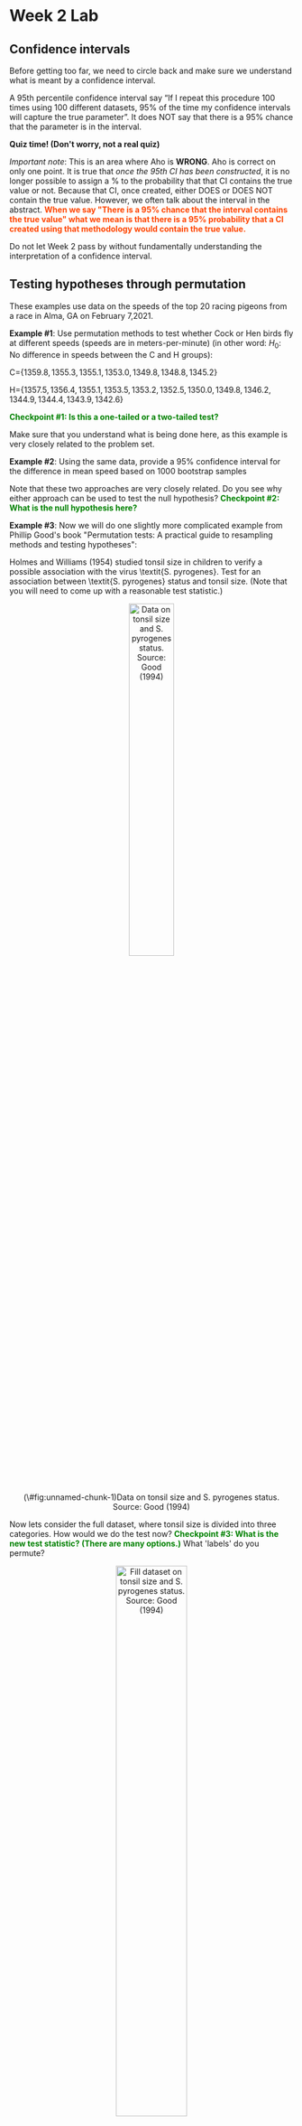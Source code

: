 Week 2 Lab
=============

Confidence intervals
-----------------------

Before getting too far, we need to circle back and make sure we understand what is meant by a confidence interval. 

A 95th percentile confidence interval say “If I repeat this procedure 100 times using 100 different datasets, 95% of the time my confidence intervals will capture the true parameter”. It does NOT say that there is a 95% chance that the parameter is in the interval.

**Quiz time! (Don't worry, not a real quiz)**

*Important note*: This is an area where Aho is **WRONG**. Aho is correct on only one point. It is true that *once the 95th CI has been constructed*, it is no longer possible to assign a $\%$ to the probability that that CI contains the true value or not. Because that CI, once created, either DOES or DOES NOT contain the true value. However, we often talk about the interval in the abstract. **<span style="color: orangered;">When we say "There is a 95$\%$ chance that the interval contains the true value" what we mean is that there is a 95$\%$ probability that a CI created using that methodology would contain the true value.</span>**

Do not let Week 2 pass by without fundamentally understanding the interpretation of a confidence interval. 

Testing hypotheses through permutation
------------------------------------

These examples use data on the speeds of the top 20 racing pigeons from a race in Alma, GA on February 7,2021. 

**Example #1**: Use permutation methods to test whether Cock or Hen birds fly at different speeds (speeds are in meters-per-minute) (in other word: $H_{0}$: No difference in speeds between the C and H groups):

C=$\{1359.8,1355.3,1355.1,1353.0,1349.8,1348.8,1345.2\}$

H=$\{1357.5,1356.4,1355.1,1353.5,1353.2,1352.5,1350.0,1349.8,1346.2,1344.9,1344.4,1343.9,1342.6\}$

**<span style="color: green;">Checkpoint #1: Is this a one-tailed or a two-tailed test?</span>**

Make sure that you understand what is being done here, as this example is very closely related to the problem set.


**Example #2**: Using the same data, provide a 95% confidence interval for the difference in mean speed based on 1000 bootstrap samples

Note that these two approaches are very closely related. Do you see why either approach can be used to test the null hypothesis? **<span style="color: green;">Checkpoint #2: What is the null hypothesis here?</span>**

**Example #3**: Now we will do one slightly more complicated example from Phillip Good's book "Permutation tests: A practical guide to resampling methods and testing hypotheses":

Holmes and Williams (1954) studied tonsil size in children to verify a possible association with the virus \textit{S. pyrogenes}. Test for an association between \textit{S. pyrogenes} status and tonsil size. (Note that you will need to come up with a reasonable test statistic.)

<div class="figure" style="text-align: center">
<img src="Table2categories.png" alt="Data on tonsil size and S. pyrogenes status. Source: Good (1994)" width="40%" />
<p class="caption">(\#fig:unnamed-chunk-1)Data on tonsil size and S. pyrogenes status. Source: Good (1994)</p>
</div>

Now lets consider the full dataset, where tonsil size is divided into three categories. How would we do the test now? **<span style="color: green;">Checkpoint #3: What is the new test statistic? (There are many options.)</span>** What 'labels' do you permute?

<div class="figure" style="text-align: center">
<img src="Table3categories.png" alt="Fill dataset on tonsil size and S. pyrogenes status. Source: Good (1994)" width="50%" />
<p class="caption">(\#fig:unnamed-chunk-2)Fill dataset on tonsil size and S. pyrogenes status. Source: Good (1994)</p>
</div>

Basics of bootstrap and jackknife
------------------------------------

To get started with bootstrap and jackknife techniques, we start by working through a very simple example. First we simulate some data


```r
x<-seq(0,9,by=1)
```

This will constutute our "data". Let's print the result of sampling with replacement to get a sense for it...


```r
table(sample(x,size=length(x),replace=T))
```

```
## 
## 0 3 4 5 8 9 
## 1 2 2 1 2 2
```

Now we will write a little script to take bootstrap samples and calculate the means of each of these bootstrap samples


```r
xmeans<-vector(length=1000)
for (i in 1:1000)
  {
  xmeans[i]<-mean(sample(x,replace=T))
  }
```

The actual number of bootstrapped samples is arbitrary *at this point* but there are ways of characterizing the precision of the bootstrap (jackknife-after-bootstrap) which might inform the number of bootstrap samples needed. *In practice*, people tend to pick some arbitrary but large number of bootstrap samples because computers are so fast that it is often easy to draw far more samples than are actually needed. When calculation of the statistic is slow (as might be the case if you are using the samples to construct a phylogeny, for example), then you would need to be more concerned with the number of bootstrap samples. 

First, lets just look at a histogram of the bootstrapped means and plot the actual sample mean on the histogram for comparison



```r
hist(xmeans,breaks=30,col="pink")
abline(v=mean(x),lwd=2)
```

<img src="Week-2-lab_files/figure-html/unnamed-chunk-6-1.png" width="672" />

Calculating bias and standard error
-----------------------------------

From these we can calculate the bias and standard deviation for the mean (which is the "statistic"):

$$
\widehat{Bias_{boot}} = \left(\frac{1}{k}\sum^{k}_{i=1}\theta^{*}_{i}\right)-\hat{\theta}
$$


```r
bias.boot<-mean(xmeans)-mean(x)
bias.boot
```

```
## [1] -0.0329
```

```r
hist(xmeans,breaks=30,col="pink")
abline(v=mean(x),lwd=5,col="black")
abline(v=mean(xmeans),lwd=2,col="yellow")
```

<img src="Week-2-lab_files/figure-html/unnamed-chunk-7-1.png" width="672" />

$$
\widehat{s.e._{boot}} = \sqrt{\frac{1}{k-1}\sum^{k}_{i=1}(\theta^{*}_{i}-\bar{\theta^{*}})^{2}}
$$


```r
se.boot<-sd(xmeans)
```

We can find the confidence intervals in two ways:

Method #1: Assume the bootstrap statistics are normally distributed


```r
LL.boot<-mean(xmeans)-1.96*se.boot #where did 1.96 come from?
UL.boot<-mean(xmeans)+1.96*se.boot
LL.boot
```

```
## [1] 2.6565
```

```r
UL.boot
```

```
## [1] 6.2777
```

Method #2: Simply take the quantiles of the bootstrap statistics


```r
quantile(xmeans,c(0.025,0.975))
```

```
##  2.5% 97.5% 
##   2.8   6.3
```

Let's compare this to what we would have gotten if we had used normal distribution theory. First we have to calculate the standard error:


```r
se.normal<-sqrt(var(x)/length(x))
LL.normal<-mean(x)-qt(0.975,length(x)-1)*se.normal
UL.normal<-mean(x)+qt(0.975,length(x)-1)*se.normal
LL.normal
```

```
## [1] 2.334149
```

```r
UL.normal
```

```
## [1] 6.665851
```

In this case, the confidence intervals we got from the normal distribution theory are too wide.

**<span style="color: green;">Checkpoint #4: Does it make sense why the normal distribution theory intervals are too wide?</span>** Because the original were were uniformly distributed, the data has higher variance than would be expected and therefore the standard error is higher than would be expected.

There are two packages that provide functions for bootstrapping, 'boot' and 'boostrap'. We will start by using the 'bootstrap' package, which was originally designed for Efron and Tibshirani's monograph on the bootstrap. 

To test the main functionality of the 'bootstrap' package, we will use the data we already have. The 'bootstrap' function requires the input of a user-defined function to calculate the statistic of interest. Here I will write a function that calculates the mean of the input values.


```r
library(bootstrap)
theta<-function(x)
  {
    mean(x)
  }
results<-bootstrap(x=x,nboot=1000,theta=theta)
results
```

```
## $thetastar
##    [1] 4.3 4.5 3.5 5.0 3.0 2.7 3.8 5.6 5.7 4.7 5.3 4.8 5.5 5.1 5.3 6.5 4.1 5.1
##   [19] 3.0 4.0 4.7 5.5 4.4 5.5 4.1 4.7 4.6 5.6 3.9 5.8 5.3 5.4 4.5 5.2 5.2 4.3
##   [37] 2.3 5.2 4.6 4.1 3.2 3.7 5.4 3.9 4.3 2.6 4.6 5.1 3.9 4.0 6.0 3.6 4.7 5.4
##   [55] 3.7 5.0 4.7 4.7 4.1 5.7 5.2 6.0 4.9 4.4 4.1 5.0 5.5 4.3 5.3 5.7 5.1 5.6
##   [73] 2.0 5.1 4.1 3.6 5.6 5.1 4.9 3.7 3.9 4.1 4.0 5.3 5.4 3.4 4.7 5.0 3.6 4.5
##   [91] 3.2 4.6 5.0 4.4 4.6 2.6 5.7 4.4 4.9 4.9 5.5 4.5 4.3 4.2 4.1 4.0 3.1 3.9
##  [109] 4.9 4.7 4.0 3.5 5.9 5.0 5.4 4.3 4.5 4.3 3.2 4.3 4.1 4.6 4.6 4.4 4.5 4.6
##  [127] 4.4 3.6 3.9 4.2 3.7 5.4 3.1 4.7 4.9 6.3 3.9 3.7 5.5 5.0 4.4 3.9 3.4 4.0
##  [145] 4.0 4.0 5.9 3.3 3.7 5.9 4.9 5.0 5.4 5.2 4.8 3.7 4.7 3.6 3.9 5.1 5.5 4.4
##  [163] 3.7 5.6 5.4 4.9 4.3 5.3 4.5 2.8 5.4 4.1 4.2 3.7 3.8 4.2 5.4 2.8 4.3 5.0
##  [181] 5.9 6.6 2.8 6.5 4.5 4.0 3.6 4.4 3.7 3.0 4.1 4.5 5.3 4.6 3.9 5.4 4.1 3.5
##  [199] 6.2 3.9 5.8 4.7 6.0 3.8 4.1 4.0 5.5 5.0 3.5 4.1 5.1 4.2 5.5 4.1 3.4 4.4
##  [217] 5.0 3.8 1.9 5.5 4.2 6.3 5.6 2.4 5.0 4.4 3.7 2.6 2.5 4.8 4.7 5.7 2.8 4.0
##  [235] 3.9 3.1 3.8 4.4 2.9 4.7 5.0 4.9 4.8 5.8 5.5 4.4 3.3 4.4 4.8 4.3 4.5 3.8
##  [253] 4.1 5.1 5.0 3.7 3.9 3.9 4.2 6.1 5.2 5.3 4.5 5.1 4.4 6.2 4.5 4.8 4.9 3.2
##  [271] 3.5 5.4 4.1 4.5 3.4 5.0 5.6 4.3 4.7 3.7 4.8 3.2 4.3 3.1 4.5 5.2 3.7 4.2
##  [289] 4.5 5.9 3.6 5.1 4.2 4.1 4.4 5.6 5.0 4.1 2.9 5.0 4.3 5.5 4.8 4.6 5.5 3.4
##  [307] 3.8 5.5 4.2 4.2 4.6 4.5 4.1 3.2 6.0 4.2 4.9 4.4 4.0 2.8 5.3 5.3 3.9 4.3
##  [325] 4.2 5.0 5.6 4.3 5.5 4.1 3.5 4.5 3.8 3.8 3.1 3.1 3.5 4.9 3.4 4.2 5.4 4.0
##  [343] 4.8 4.3 3.8 3.2 3.8 3.9 6.5 5.5 5.2 4.0 3.1 4.4 4.7 4.8 4.8 4.1 5.0 3.9
##  [361] 4.6 5.1 3.9 3.9 4.4 5.0 4.4 4.4 5.2 4.3 5.1 5.8 4.7 4.0 3.2 3.0 4.2 3.5
##  [379] 5.5 4.3 5.5 4.9 3.5 3.9 4.2 5.4 3.5 3.6 3.8 4.2 3.8 3.9 4.2 5.6 3.8 5.0
##  [397] 4.0 4.7 4.0 5.7 5.7 5.8 3.5 4.8 3.3 4.8 4.2 4.2 4.5 5.1 3.3 6.0 4.6 4.1
##  [415] 5.7 3.8 4.3 5.1 4.9 4.3 5.1 4.0 5.0 3.1 5.2 6.7 3.6 4.5 5.6 3.8 5.7 2.5
##  [433] 4.7 5.0 5.1 4.8 5.0 2.8 5.8 4.2 3.8 3.2 3.5 5.0 3.8 3.6 4.9 4.8 5.7 5.5
##  [451] 3.9 4.7 5.0 3.2 5.6 5.7 3.4 4.8 5.6 3.4 4.3 2.7 5.9 4.6 4.2 3.8 4.9 4.2
##  [469] 5.8 3.7 5.1 4.7 4.6 3.4 5.4 4.1 5.0 3.5 6.1 4.5 4.9 4.7 4.3 4.8 5.0 3.1
##  [487] 3.1 3.9 4.7 4.8 3.5 3.5 5.9 4.2 3.8 6.1 4.2 4.6 4.4 7.1 4.6 4.0 3.4 4.5
##  [505] 5.2 4.6 5.7 4.3 3.8 5.1 4.4 4.1 4.9 3.7 5.6 3.5 4.5 5.4 4.7 3.9 3.6 4.3
##  [523] 4.1 6.1 4.4 3.2 3.7 5.9 3.7 4.6 4.5 2.3 4.4 3.8 2.8 4.2 4.1 4.7 2.9 2.5
##  [541] 5.1 5.5 4.1 4.3 4.2 3.5 2.7 3.8 4.6 5.5 4.8 5.4 5.2 3.2 4.9 5.7 5.0 3.4
##  [559] 5.8 4.1 5.0 5.6 3.5 4.3 4.5 2.0 3.7 3.4 5.1 4.3 5.4 3.9 5.6 5.0 4.6 4.2
##  [577] 4.4 4.7 3.6 5.0 4.8 5.5 4.1 4.5 3.4 2.7 4.9 4.5 6.0 5.2 3.2 4.3 5.5 3.5
##  [595] 3.5 3.4 4.7 5.5 3.5 5.5 4.9 3.0 4.7 4.7 5.5 5.0 4.3 4.4 4.4 4.6 4.1 5.1
##  [613] 5.5 4.7 4.9 3.8 3.1 3.9 5.2 5.2 5.6 5.0 4.6 5.1 5.1 5.8 5.2 4.5 5.6 4.1
##  [631] 4.0 3.9 4.4 4.7 2.9 3.5 5.8 3.2 3.4 3.3 3.6 6.5 4.3 3.3 4.7 4.0 3.8 5.4
##  [649] 3.8 3.8 3.9 4.1 5.7 4.9 4.4 4.7 5.5 4.7 7.0 2.9 4.8 4.4 3.9 4.2 4.6 4.8
##  [667] 3.4 4.4 4.8 5.1 2.8 3.6 4.3 4.2 5.7 4.9 6.0 3.8 4.5 4.7 6.0 4.7 4.9 5.1
##  [685] 4.7 2.8 4.4 4.3 4.0 3.2 4.8 3.7 4.3 4.5 5.2 5.7 2.3 4.3 4.1 3.8 4.6 7.2
##  [703] 3.3 3.6 4.6 6.3 5.1 3.5 5.6 5.8 4.0 3.7 3.0 5.1 4.5 4.4 4.1 4.9 5.0 4.1
##  [721] 3.6 4.5 6.4 3.8 3.9 3.7 4.8 3.7 4.8 2.6 5.0 5.0 4.8 4.5 4.7 4.3 3.6 4.1
##  [739] 4.9 3.7 4.7 4.7 4.6 4.1 3.9 4.8 4.3 5.7 5.4 5.1 4.2 4.2 5.4 4.9 4.0 4.2
##  [757] 4.5 3.3 3.6 6.0 4.3 4.9 4.4 4.6 5.4 5.1 4.1 4.7 4.5 3.9 6.2 3.5 4.6 4.3
##  [775] 4.6 4.7 6.9 6.3 4.4 5.6 2.8 3.5 4.0 4.2 4.4 4.7 4.5 5.5 6.2 3.5 4.6 4.5
##  [793] 4.9 2.8 4.1 5.1 4.9 4.6 5.9 4.2 4.0 6.9 6.0 4.7 3.5 4.2 6.4 5.8 4.5 5.2
##  [811] 5.7 3.8 3.7 4.6 4.2 3.4 5.3 5.0 3.0 5.2 5.6 3.7 5.2 6.3 5.1 3.5 5.4 6.7
##  [829] 5.3 4.2 4.8 3.6 3.8 3.9 3.3 5.2 3.9 5.1 3.8 5.2 3.5 4.1 3.8 4.4 4.1 4.9
##  [847] 3.4 4.1 4.0 3.2 4.7 4.8 4.2 4.8 4.7 3.6 6.1 3.8 4.2 6.2 4.7 5.3 3.8 4.4
##  [865] 4.7 4.5 4.2 2.7 4.6 3.7 3.9 5.1 5.6 5.3 5.3 3.9 5.6 5.0 4.9 3.9 3.2 4.1
##  [883] 4.1 5.1 4.0 5.6 4.7 5.1 4.1 5.9 4.5 4.6 4.6 2.7 4.4 5.7 5.3 3.8 4.4 5.1
##  [901] 4.9 5.3 3.9 4.3 3.6 6.7 4.7 3.9 4.1 4.7 5.1 5.1 4.7 3.4 5.6 4.9 4.5 3.4
##  [919] 2.8 6.2 4.5 2.5 3.5 3.9 4.9 4.2 4.8 2.1 3.1 4.5 5.5 5.4 3.9 3.7 3.7 3.3
##  [937] 3.4 3.8 4.3 3.2 4.7 5.0 4.1 5.8 4.4 4.5 5.5 3.0 5.5 6.2 6.1 3.4 4.3 3.3
##  [955] 6.4 5.8 4.7 5.3 3.9 3.0 5.1 3.9 3.5 4.8 4.0 5.9 3.4 5.2 4.7 4.5 3.3 2.1
##  [973] 3.5 5.8 4.9 4.2 5.1 4.7 5.8 4.3 6.0 4.7 5.5 2.3 5.8 5.4 3.4 4.5 3.4 6.3
##  [991] 4.0 3.9 4.7 3.6 3.4 4.3 5.0 4.7 3.5 3.3
## 
## $func.thetastar
## NULL
## 
## $jack.boot.val
## NULL
## 
## $jack.boot.se
## NULL
## 
## $call
## bootstrap(x = x, nboot = 1000, theta = theta)
```

```r
quantile(results$thetastar,c(0.025,0.975))
```

```
##  2.5% 97.5% 
##   2.8   6.2
```

Notice that we get exactly what we got last time. This illustrates an important point, which is that the bootstrap functions are often no easier to use than something you could write yourself.

You can also define a function of the bootstrapped statistics (we have been calling this theta) to pull out immediately any summary statistics you are interested in from the bootstrapped thetas.

Here I will write a function that calculates the bias of my estimate of the mean (which is 4.5 [i.e. the mean of the number 0,1,2,3,4,5,6,7,8,9])


```r
bias<-function(x)
  {
  mean(x)-4.5
  }
results<-bootstrap(x=x,nboot=1000,theta=theta,func=bias)
results
```

```
## $thetastar
##    [1] 3.7 2.6 4.9 4.3 4.1 3.7 2.4 4.7 3.6 5.6 3.9 5.7 4.8 4.5 3.0 4.8 3.5 5.0
##   [19] 4.6 4.6 5.6 3.1 4.7 5.5 4.9 2.2 4.2 5.1 4.4 2.3 1.8 3.2 4.9 4.2 3.5 2.8
##   [37] 3.4 3.4 5.1 3.0 3.9 3.3 4.8 5.9 4.5 1.7 6.3 4.2 5.0 4.6 4.4 5.4 3.1 6.6
##   [55] 3.8 3.4 3.7 5.5 3.9 3.6 4.4 2.4 5.2 3.7 5.6 5.4 3.9 3.7 5.2 5.1 3.4 3.2
##   [73] 6.0 4.9 2.9 6.1 4.6 4.7 4.0 4.6 4.7 4.2 3.5 4.8 4.4 4.7 2.9 4.8 5.4 4.2
##   [91] 5.8 5.1 4.7 4.6 4.9 5.2 4.3 5.1 3.4 3.3 5.2 3.8 5.1 3.5 5.1 5.4 5.0 5.0
##  [109] 5.4 6.1 4.1 4.3 5.4 4.5 5.3 5.0 4.1 3.4 3.7 4.8 5.0 3.6 6.1 5.4 5.7 4.4
##  [127] 3.7 4.2 4.5 3.5 5.5 3.9 4.7 4.6 3.3 4.2 4.4 4.2 5.1 4.9 5.2 5.8 5.6 5.0
##  [145] 4.7 4.8 6.5 3.3 4.9 4.2 5.2 2.7 5.6 5.1 4.7 4.2 4.2 5.6 5.4 4.0 3.6 4.3
##  [163] 5.1 4.6 4.7 3.5 4.8 5.3 5.6 5.9 4.4 5.8 5.4 5.1 3.3 4.8 2.7 4.6 3.9 5.5
##  [181] 4.3 4.2 3.4 5.3 4.5 5.4 4.1 4.3 6.2 4.5 3.5 5.4 6.0 5.3 4.2 3.5 6.1 5.2
##  [199] 4.9 4.2 4.1 3.2 3.9 4.2 4.8 3.6 3.7 5.9 2.8 4.5 3.1 3.6 3.9 2.8 5.4 3.9
##  [217] 4.7 3.5 4.2 4.8 4.7 3.8 5.4 4.1 4.0 4.9 4.5 3.7 3.9 4.5 4.3 4.7 2.0 4.5
##  [235] 3.8 4.9 4.5 5.3 3.9 3.4 4.4 5.2 6.0 4.6 5.4 3.4 5.7 3.9 3.0 4.6 4.5 3.1
##  [253] 4.9 5.1 4.1 3.3 5.6 5.1 6.6 4.5 5.9 4.8 3.4 5.3 4.1 4.1 6.4 3.7 4.4 4.8
##  [271] 3.8 5.1 5.1 5.1 4.2 4.9 5.2 4.8 4.4 3.9 4.3 1.9 4.1 5.3 3.8 4.0 3.8 6.2
##  [289] 2.9 4.2 6.0 4.9 5.1 3.3 4.5 2.7 3.1 3.8 4.9 3.0 4.8 6.3 6.5 3.4 4.9 5.8
##  [307] 3.8 5.1 7.2 5.5 4.3 4.1 3.5 2.7 4.4 4.8 6.0 4.9 4.9 5.3 4.2 5.0 4.4 3.7
##  [325] 3.7 4.5 4.1 4.6 3.8 3.9 5.5 5.5 6.0 5.6 4.5 4.7 4.6 5.5 3.6 3.5 3.5 5.7
##  [343] 4.2 4.1 5.4 4.9 4.7 4.5 4.3 5.3 3.0 3.4 4.2 4.0 4.5 4.7 2.8 4.2 3.9 5.7
##  [361] 4.1 6.0 5.0 3.8 5.1 4.9 6.3 3.9 5.3 3.0 6.0 3.3 4.9 4.1 4.8 4.5 6.5 4.7
##  [379] 4.0 3.6 3.3 3.9 4.4 4.2 4.9 3.8 4.7 3.1 4.8 4.7 5.9 4.3 3.9 4.6 6.3 5.0
##  [397] 3.2 4.2 5.3 4.7 4.3 2.6 3.6 5.5 4.9 5.5 3.7 2.7 4.6 4.7 3.5 4.6 3.7 5.7
##  [415] 4.3 4.3 4.2 3.7 5.0 3.8 4.1 4.5 4.5 4.7 5.6 5.5 4.1 5.1 4.3 4.4 2.9 4.9
##  [433] 4.5 5.4 3.8 4.1 4.5 4.5 4.7 5.1 5.5 4.4 4.0 4.2 4.7 4.5 5.4 4.6 6.3 3.1
##  [451] 5.2 3.8 3.7 4.3 7.5 3.1 4.4 5.5 4.7 5.3 5.0 4.9 3.5 3.9 5.3 5.0 4.6 3.1
##  [469] 4.9 5.6 3.5 4.0 5.3 4.1 4.7 4.3 2.1 3.7 5.4 4.9 3.6 3.3 4.4 4.2 5.8 4.2
##  [487] 5.6 5.0 5.2 4.0 4.3 6.6 4.1 3.8 5.9 3.3 3.7 3.8 4.2 3.9 4.1 6.3 4.0 4.7
##  [505] 2.8 3.8 5.6 5.6 5.0 5.6 5.5 2.8 4.7 3.5 3.7 5.6 3.6 4.5 5.1 5.2 4.6 4.4
##  [523] 5.2 2.6 3.1 3.4 4.4 3.8 3.8 6.1 5.5 4.3 6.6 5.3 3.9 4.0 4.2 3.8 4.6 3.4
##  [541] 3.7 5.6 6.4 5.2 5.2 3.4 4.1 2.4 4.0 4.5 3.1 3.9 3.5 3.6 4.1 6.1 2.6 4.5
##  [559] 6.6 3.4 5.0 3.3 5.4 5.3 3.8 5.0 5.1 5.2 3.4 3.6 3.3 3.3 3.9 3.0 5.3 5.4
##  [577] 4.4 4.1 5.4 4.6 4.4 5.3 5.6 4.2 6.1 5.0 3.0 3.9 4.1 4.7 4.2 3.6 2.9 4.0
##  [595] 5.5 4.4 6.5 3.1 3.2 4.7 4.3 4.1 5.3 5.0 3.5 6.3 4.5 5.4 5.2 4.1 5.0 5.6
##  [613] 5.4 5.1 4.8 4.2 5.8 4.2 4.2 4.1 4.0 5.0 5.0 4.0 3.0 3.4 4.3 2.7 5.9 4.9
##  [631] 4.2 4.7 4.2 3.0 6.7 5.5 4.2 5.6 4.8 3.8 6.6 3.9 3.9 3.3 4.6 4.1 5.5 4.9
##  [649] 4.9 4.2 5.0 2.5 3.6 4.0 4.3 5.2 4.3 4.0 4.5 4.3 4.6 6.0 4.5 4.4 6.2 3.0
##  [667] 4.0 4.3 4.4 5.6 6.1 4.7 4.9 4.0 3.8 3.8 3.7 4.4 4.0 4.5 5.5 3.2 5.7 5.1
##  [685] 4.3 4.3 3.3 4.5 4.7 5.5 5.3 4.3 5.3 3.9 5.3 5.1 4.4 4.7 4.4 3.2 3.9 5.5
##  [703] 3.0 3.4 5.8 4.5 5.1 5.0 4.0 4.2 4.9 4.9 4.9 2.8 5.9 5.4 4.4 2.8 4.1 5.9
##  [721] 5.3 6.0 3.0 2.9 4.1 5.1 4.1 5.8 3.0 3.3 4.1 5.1 4.9 3.7 4.7 4.4 5.2 5.0
##  [739] 4.1 4.3 4.0 3.3 4.2 3.5 5.1 5.8 4.9 4.6 5.7 4.0 4.1 3.6 3.5 5.2 4.9 2.9
##  [757] 4.9 4.1 4.0 3.4 3.4 3.7 5.5 4.5 4.6 3.8 5.5 4.9 5.1 3.3 3.4 4.0 4.5 3.1
##  [775] 4.9 4.2 3.9 2.8 5.1 5.0 6.3 4.6 3.6 3.9 4.9 4.8 5.1 4.6 3.9 5.2 5.0 4.3
##  [793] 3.3 5.4 4.4 4.8 3.7 5.3 5.1 3.6 4.3 5.0 3.3 4.4 5.0 2.6 4.1 3.1 5.6 3.1
##  [811] 4.8 4.8 3.9 6.0 4.2 4.1 5.1 3.7 5.8 3.9 4.4 3.9 5.0 3.7 4.2 5.4 4.4 3.3
##  [829] 4.9 5.7 3.2 5.6 3.0 5.1 4.4 4.1 5.0 5.4 4.2 4.4 2.7 4.5 3.9 3.2 4.3 4.7
##  [847] 3.5 5.7 6.4 5.8 3.9 4.4 4.6 4.9 6.8 5.3 4.0 6.2 4.7 4.8 3.9 5.1 6.2 5.3
##  [865] 5.0 4.3 3.9 5.0 4.8 4.7 5.9 5.1 5.7 4.1 4.5 4.7 3.9 4.8 4.8 5.5 4.2 4.1
##  [883] 3.5 3.7 3.6 3.2 5.3 3.6 3.9 2.7 5.2 4.2 4.4 6.7 4.4 5.7 2.9 4.8 4.6 4.5
##  [901] 4.1 4.5 3.6 4.6 4.1 5.2 5.6 2.2 5.4 4.2 3.5 5.0 5.1 6.4 3.5 5.1 5.3 4.2
##  [919] 6.1 5.2 4.2 5.4 4.3 5.0 3.6 4.7 4.6 3.7 4.1 4.6 6.0 4.6 5.1 6.7 6.7 3.2
##  [937] 4.2 4.4 4.3 5.5 3.0 5.4 6.2 5.0 5.8 5.8 4.1 5.1 5.4 4.2 3.7 3.3 5.5 3.8
##  [955] 3.6 5.4 5.0 6.4 4.0 4.5 5.0 4.8 3.9 4.2 5.5 4.3 2.9 5.3 4.7 4.5 4.4 4.7
##  [973] 5.1 4.4 4.0 5.1 6.0 2.4 5.0 5.0 5.9 5.0 5.5 3.1 4.5 3.7 4.5 3.7 3.8 5.1
##  [991] 4.0 5.0 5.4 3.3 3.7 4.0 6.2 4.2 5.9 3.8
## 
## $func.thetastar
## [1] -0.0084
## 
## $jack.boot.val
##  [1]  0.522356495  0.381962865  0.321489971  0.103899721 -0.004359673
##  [6] -0.060795455 -0.196226415 -0.228977273 -0.452840909 -0.527616279
## 
## $jack.boot.se
## [1] 0.9990523
## 
## $call
## bootstrap(x = x, nboot = 1000, theta = theta, func = bias)
```

Compare this to 'bias.boot' (our result from above). Why might it not be the same? Try running the same section of code several times. See how the value of the bias ($func.thetastar) jumps around? We should not be surprised by this because we can look at the jackknife-after-bootstrap estimate of the standard error of the function (in this case, that function is the bias) and we can see that it is not so small that we wouldn't expect some variation in these values.

Remember, everything we have discussed today are estimates. The statistic as applied to your data will change with new data, as will the standard error, the confidence intervals - everything! All of these values have sampling distributions and are subject to change if you repeated the procedure with new data.

Note that we can calculate any function of $\theta^{*}$. A simple example would be the 72nd percentile:


```r
perc72<-function(x)
  {
  quantile(x,probs=c(0.72))
  }
results<-bootstrap(x=x,nboot=1000,theta=theta,func=perc72)
results
```

```
## $thetastar
##    [1] 4.9 5.1 5.3 5.2 3.6 5.0 4.1 4.8 3.8 3.6 5.8 5.4 4.6 4.0 4.0 3.8 5.5 5.6
##   [19] 6.2 4.0 6.0 5.4 3.7 5.5 4.5 3.3 5.0 3.1 3.9 2.8 6.0 5.4 5.8 4.1 3.7 5.4
##   [37] 3.0 6.0 2.9 3.4 5.0 6.2 5.1 2.7 5.1 3.8 4.6 5.1 4.5 4.7 3.3 4.4 4.7 3.7
##   [55] 4.7 6.8 5.9 6.1 4.3 4.7 5.4 4.4 2.7 4.3 5.1 5.8 5.3 4.3 3.6 5.1 4.1 4.5
##   [73] 3.6 4.4 3.1 4.8 4.6 4.8 5.5 3.9 3.8 4.6 3.9 5.1 4.0 5.0 4.1 4.4 3.6 4.3
##   [91] 5.1 3.9 3.7 4.3 5.3 5.2 3.8 4.3 2.9 6.2 4.7 3.6 3.0 4.8 5.1 4.8 4.0 3.7
##  [109] 2.4 3.7 6.0 4.9 4.3 4.2 4.4 3.9 3.5 4.6 5.7 4.5 5.2 5.3 5.0 4.1 4.5 2.8
##  [127] 4.1 3.7 3.5 4.2 6.5 4.3 5.4 3.6 5.7 4.3 5.5 4.0 5.5 5.3 4.5 4.7 3.3 5.0
##  [145] 3.8 5.6 2.6 4.2 5.9 4.9 5.7 4.2 3.8 5.2 4.0 4.3 4.1 4.4 3.9 4.4 2.7 5.4
##  [163] 3.7 5.3 5.1 5.2 5.1 4.1 3.6 5.2 3.7 3.1 4.1 5.8 4.2 4.6 4.1 6.8 3.8 5.9
##  [181] 4.3 5.2 4.3 4.1 5.2 2.9 4.5 4.8 4.0 4.5 3.2 4.1 4.1 4.9 2.6 4.8 3.3 4.9
##  [199] 4.8 4.6 3.7 3.3 3.8 4.6 4.1 4.5 6.0 4.7 4.4 3.5 3.0 5.2 3.6 4.6 3.8 4.1
##  [217] 4.9 3.9 4.3 4.9 4.5 1.5 6.2 3.4 5.1 3.2 5.7 5.9 4.3 4.6 4.7 3.9 4.2 3.4
##  [235] 6.1 3.9 4.7 3.8 5.6 4.8 4.0 5.2 4.2 3.9 4.7 5.1 3.6 5.1 2.6 3.0 4.4 4.8
##  [253] 3.9 3.2 4.6 3.6 3.4 6.0 4.7 5.0 5.5 4.2 4.4 2.2 5.5 5.9 4.9 3.7 2.7 5.2
##  [271] 5.0 3.8 5.2 4.6 5.7 4.1 6.3 2.3 4.6 3.1 5.1 3.3 4.2 4.0 4.0 5.5 3.6 4.1
##  [289] 4.9 4.1 3.1 5.4 5.1 5.2 4.3 3.7 3.8 2.1 3.7 6.2 4.7 4.2 4.9 4.5 5.3 4.2
##  [307] 3.2 5.2 3.5 4.7 5.0 5.7 4.5 3.5 4.6 4.1 4.8 4.7 2.6 3.1 4.1 3.7 4.8 6.7
##  [325] 4.2 5.2 3.3 3.5 3.1 4.2 4.8 4.9 4.0 4.1 4.5 4.5 5.3 4.5 4.0 4.2 3.7 4.5
##  [343] 4.7 5.1 4.7 4.3 4.1 4.7 4.9 5.8 4.2 5.9 4.5 4.4 5.0 5.3 4.1 2.5 4.9 3.9
##  [361] 4.0 5.1 4.8 4.4 3.8 6.2 4.5 3.7 3.3 5.1 5.0 5.0 4.8 5.4 4.2 4.4 6.2 4.4
##  [379] 5.3 3.5 4.5 5.8 3.5 4.3 5.4 5.8 5.6 4.9 6.9 4.1 4.1 4.1 3.8 4.6 5.3 4.6
##  [397] 5.4 4.9 4.2 3.9 5.7 3.0 5.0 4.6 4.9 4.9 4.9 3.5 2.9 5.5 4.0 4.4 4.7 5.1
##  [415] 4.2 4.4 5.4 4.2 4.6 3.9 4.3 4.7 3.5 4.9 3.9 6.3 5.3 4.4 4.6 3.1 3.4 4.7
##  [433] 6.1 5.0 3.5 3.5 6.0 6.0 4.7 4.1 6.1 3.9 2.4 5.2 4.3 4.0 3.2 4.5 3.7 4.4
##  [451] 6.3 2.1 4.3 2.7 5.9 5.9 4.9 4.1 4.4 4.9 4.8 6.0 5.4 5.8 6.5 4.3 5.6 5.0
##  [469] 5.5 5.2 5.1 2.6 4.0 3.8 6.2 5.8 4.1 2.9 3.5 6.4 4.8 3.4 5.2 4.9 3.8 3.6
##  [487] 5.2 3.9 3.9 4.8 4.2 5.6 4.1 4.9 5.3 3.5 4.8 4.9 4.5 4.5 4.6 3.4 3.8 5.6
##  [505] 4.9 5.5 5.8 3.5 4.5 5.0 4.7 3.2 5.0 3.7 5.5 6.2 4.3 4.6 5.3 3.6 4.7 3.7
##  [523] 4.7 5.4 5.9 3.9 3.7 6.2 3.9 3.8 6.2 3.3 4.3 5.7 3.9 5.7 4.7 4.6 5.5 4.9
##  [541] 3.4 4.7 5.6 3.8 5.0 4.5 5.2 4.7 4.2 3.8 5.6 4.7 3.3 5.5 4.1 4.2 5.2 5.3
##  [559] 3.4 4.9 4.0 4.9 3.7 4.3 5.2 4.1 4.0 3.6 3.7 5.3 4.8 5.0 5.6 2.7 4.2 4.2
##  [577] 6.4 6.0 4.2 3.2 4.7 4.6 5.7 3.9 5.5 5.1 4.3 5.3 3.9 3.6 5.1 4.9 3.5 6.1
##  [595] 4.6 5.0 3.4 6.1 3.6 3.8 4.0 5.3 5.7 5.2 5.0 3.7 5.1 4.0 4.0 4.4 4.8 5.5
##  [613] 4.5 4.4 5.0 5.2 4.3 5.5 5.3 3.5 5.3 5.2 4.7 5.3 3.5 4.8 6.0 4.7 5.1 3.2
##  [631] 5.1 5.8 3.3 4.9 6.1 4.2 4.8 3.6 6.4 3.2 4.1 3.6 4.4 3.7 3.8 4.4 2.9 3.9
##  [649] 5.4 4.3 5.6 3.1 5.7 5.1 5.0 6.5 4.4 3.6 4.0 4.7 3.4 4.2 3.9 4.0 4.5 4.1
##  [667] 5.1 3.7 2.2 4.5 5.6 4.7 5.2 2.7 5.2 5.4 6.7 4.4 4.2 3.4 6.8 4.7 3.1 5.0
##  [685] 3.6 4.7 3.7 4.2 4.3 2.7 2.7 4.7 5.0 5.7 3.9 3.8 2.9 5.2 5.0 3.6 4.7 5.8
##  [703] 3.1 5.3 6.6 4.5 4.5 4.3 5.2 3.7 3.9 5.1 3.1 5.1 4.2 5.4 3.5 2.2 4.0 6.1
##  [721] 5.9 3.5 4.3 4.5 4.0 4.8 4.4 5.1 4.2 3.8 4.0 4.5 5.1 5.0 6.2 6.7 4.4 3.7
##  [739] 2.8 4.2 5.2 3.3 4.1 3.5 3.9 4.6 3.5 4.6 5.1 3.2 2.0 4.3 6.2 4.0 5.7 5.2
##  [757] 5.7 6.6 3.7 2.2 2.5 3.8 5.0 4.2 3.5 5.1 5.2 3.8 5.0 4.6 5.0 4.5 5.4 5.0
##  [775] 3.3 6.3 2.8 4.8 5.0 4.1 3.8 4.4 4.0 5.5 4.3 4.7 4.9 6.0 4.3 4.2 3.1 4.0
##  [793] 5.3 5.9 4.7 5.7 6.4 5.9 3.8 4.5 4.6 4.4 7.0 4.6 5.1 5.2 4.8 4.4 4.1 4.4
##  [811] 5.4 4.7 4.8 4.4 3.7 4.2 4.7 5.1 4.0 4.5 4.9 4.6 3.6 3.6 3.3 3.9 3.0 3.6
##  [829] 4.8 4.5 5.1 4.8 5.6 3.6 5.1 5.4 3.3 5.9 6.8 4.2 4.6 4.2 4.0 4.9 6.5 5.5
##  [847] 6.0 3.8 5.3 4.3 5.4 4.5 4.1 5.1 4.8 2.9 5.6 3.5 4.5 4.0 3.8 5.3 3.3 4.8
##  [865] 3.7 5.1 2.6 4.1 4.3 2.7 4.6 5.4 5.4 2.9 3.2 4.0 4.1 3.9 4.0 4.1 6.2 3.8
##  [883] 4.3 4.4 2.3 5.9 5.1 4.4 4.7 3.5 3.7 2.8 5.9 4.4 6.2 5.1 5.4 3.5 3.8 5.2
##  [901] 3.3 3.4 3.3 4.9 4.0 5.0 3.8 5.5 7.1 2.9 2.9 2.4 5.7 3.3 3.5 5.8 4.3 4.6
##  [919] 4.6 5.3 5.0 4.0 3.2 4.3 3.4 4.6 4.4 5.8 4.2 5.6 4.5 3.8 5.2 3.5 5.5 4.0
##  [937] 5.4 3.5 3.3 4.8 3.2 5.3 4.1 3.5 5.3 5.3 3.8 4.2 6.0 4.3 5.5 4.5 3.7 3.9
##  [955] 3.2 2.9 3.9 3.7 5.3 4.9 3.7 6.5 4.3 5.4 4.0 4.8 3.5 3.7 4.3 4.6 2.9 5.6
##  [973] 5.1 5.8 3.6 5.1 5.5 3.3 5.3 3.5 5.0 5.3 5.9 5.1 4.5 4.5 3.7 4.1 4.2 3.8
##  [991] 5.8 4.7 4.3 3.9 4.5 3.9 3.8 5.8 5.0 3.9
## 
## $func.thetastar
## 72% 
## 5.1 
## 
## $jack.boot.val
##  [1] 5.400 5.500 5.300 5.200 5.100 5.100 5.000 4.800 4.600 4.504
## 
## $jack.boot.se
## [1] 0.9394429
## 
## $call
## bootstrap(x = x, nboot = 1000, theta = theta, func = perc72)
```

On Tuesday we went over an example in which we bootstrapped the correlation coefficient between LSAT scores and GPA. To do that, we sampled pairs of (LSAT,GPA) data with replacement. Here is a little script that would do something like that using (X,Y) data that are independently drawn from the normal distribution


```r
xdata<-matrix(rnorm(30),ncol=2)
```

Everyone's data is going to be different. With such a small sample size, it would be easy to get a positive or negative correlation by random change, but on average across everyone's datasets, there should be zero correlation because the two columns are drawn independently.


```r
n<-15
theta<-function(x,xdata)
  {
  cor(xdata[x,1],xdata[x,2])
  }
results<-bootstrap(x=1:n,nboot=50,theta=theta,xdata=xdata) 
#NB: xdata is passed to the theta function, not needed for bootstrap function itself
```

Notice the parameters that get passed to the 'bootstrap' function are: (1) the indexes which will be sampled with replacement. This is different that the raw data but the end result is the same because both the indices and the raw data get passed to the function 'theta' (2) the number of bootrapped samples (in this case 50) (3) the function to calculate the statistic (4) the raw data.

Lets look at a histogram of the bootstrapped statistics $\theta^{*}$ and draw a vertical line for the statistic as applied to the original data.


```r
hist(results$thetastar,breaks=30,col="pink")
abline(v=cor(xdata[,1],xdata[,2]),lwd=2)
```

<img src="Week-2-lab_files/figure-html/unnamed-chunk-17-1.png" width="672" />

Parametric bootstrap
---------------------

Let's do one quick example of a parametric bootstrap. We haven't introduced distributions yet (except for the Gaussian, or Normal, distribution, which is the most familiar), so lets spend a few minutes exploring the Gamma distribution, just so we have it to work with for testing out parametric bootstrap. All we need to know is that the Gamma distribution is a continuous, non-negative distribution that takes two parameters, which we call "shape" and "rate". Lets plot a few examples just to see what a Gamma distribution looks like. (Note that the Gamma distribution can be parameterized by "shape" and "rate" OR by "shape" and "scale", where "scale" is just 1/"rate". R will allow you to use either (shape,rate) or (shape,scale) as long as you specify which you are providing.

<img src="Week-2-lab_files/figure-html/unnamed-chunk-18-1.png" width="672" />


Let's generate some fairly sparse data from a Gamma distribution


```r
original.data<-rgamma(10,3,5)
```

and calculate the skew of the data using the R function 'skewness' from the 'moments' package. 


```r
library(moments)
theta<-skewness(original.data)
head(theta)
```

```
## [1] 0.8906098
```

What is skew? Skew describes how assymetric a distribution is. A distribution with a positive skew is a distribution that is "slumped over" to the right, with a right tail that is longer than the left tail. Alternatively, a distribution with negative skew has a longer left tail. Here we are just using it for illustration, as a property of a distribution that you may want to estimate using your data.

Lets use 'fitdistr' to fit a gamma distribution to these data. This function is an extremely handy function that takes in your data, the name of the distribution you are fitting, and some starting values (for the estimation optimizer under the hood), and it will return the parameter values (and their standard errors). We will learn in a couple weeks how R is doing this, but for now we will just use it out of the box. (Because we generated the data, we happen to know that the data are gamma distributed. In general we wouldn't know that, and we will see in a second that our assumption about the shape of the data really does make a difference.)


```r
library(MASS)
fit<-fitdistr(original.data,dgamma,list(shape=1,rate=1))
# fit<-fitdistr(original.data,"gamma")
# The second version would also work.
fit
```

```
##      shape       rate   
##   11.192328   14.905943 
##  ( 4.932563) ( 6.718586)
```

Now lets sample with replacement from this new distribution and calculate the skewness at each step:


```r
results<-c()
for (i in 1:1000)
  {
  x.star<-rgamma(length(original.data),shape=fit$estimate[1],rate=fit$estimate[2])
  results<-c(results,skewness(x.star))
  }
head(results)
```

```
## [1]  0.08714117  0.25708799 -0.76685139  0.44085688 -0.07230625 -0.52636009
```

```r
hist(results,breaks=30,col="pink",ylim=c(0,1),freq=F)
```

<img src="Week-2-lab_files/figure-html/unnamed-chunk-22-1.png" width="672" />

Now we have the bootstrap distribution for skewness (the $\theta^{*}$ s), we can compare that to the equivalent non-parametric bootstrap:


```r
results2<-bootstrap(x=original.data,nboot=1000,theta=skewness)
results2
```

```
## $thetastar
##    [1]  0.163713276  0.499666102  1.554590047  0.559996887  0.897132931
##    [6]  0.200945427  1.536501628  0.814794659  0.412182920  0.498659234
##   [11]  0.497873383  0.736727402  0.236324500  0.141093844  0.147940263
##   [16] -0.145110320  0.452407232  1.901409657  0.819395368  0.960856224
##   [21]  1.401221931 -0.164602967  0.379938794  1.179919923  0.819149309
##   [26]  0.508402008  0.638336121  0.210452219  1.873097175 -0.301583188
##   [31]  0.447960146  2.095577050  0.727805758  0.498647772  0.962845659
##   [36]  0.110962973  1.046004369  0.937516387  1.019823652  0.806767346
##   [41]  0.609092323  0.845422675  1.554185679  0.780318770  1.542542921
##   [46]  1.361383153  1.604046227  1.827227802  1.089631327  1.526637068
##   [51] -0.117302494  0.443844927  1.113626854  0.558566846  1.050691114
##   [56]  1.219567231  0.652888568  1.598637947  0.123684931  0.929915701
##   [61]  0.099763587  0.585011715  0.537692746  0.618056907  1.377950777
##   [66]  1.113849663  0.615877454  0.629683190  0.861814685  0.223420961
##   [71]  0.417623081  0.617600447  0.516290686 -0.082649016  0.847559941
##   [76]  0.990688634  1.298619880  0.274383346  0.009063742  1.329963038
##   [81]  0.282619709  0.701447179  0.055839967  1.799934828  0.645379699
##   [86]  0.554803569  0.100543688  0.907406381  0.628829631  0.684549505
##   [91]  0.435233795  0.702563144  1.779485035  0.202309749  0.635816093
##   [96]  0.914842380  0.346927736  0.724669322 -0.160977519  1.278353887
##  [101]  0.731020281  0.205435002 -0.230829019  0.638923035 -0.120796783
##  [106]  0.887302429  0.899015018  1.212080105  0.689351851  0.393399076
##  [111]  0.436070198  0.606322479  2.027587980  0.716887429 -0.290394572
##  [116]  0.896435362 -0.279501828  0.681623386  0.335855645  0.362299571
##  [121]  0.662283340  0.622654433  1.815094777  0.952982085  0.345106779
##  [126] -0.008118390  1.224452104  1.097136030  0.146683537  0.592528991
##  [131]  0.478201767  1.938624888  1.009617480  0.699601739  0.085532909
##  [136]  0.413975616  0.401499696  0.816785965  1.616210863  0.249680969
##  [141]  1.108354440  0.842981282  0.776762856  0.428997857  0.502004534
##  [146] -0.060079769  0.857957968  2.170402727  1.215150051  0.971553943
##  [151]  1.475895548  1.217770689  1.345815253  0.137122440  0.653734198
##  [156]  1.062986277  0.528518120 -0.265857700  0.005712403 -0.538234193
##  [161]  1.000692434  0.670756622  0.554765786  0.598682291  0.275976272
##  [166]  0.655396264 -0.036981431  0.057959407  0.918831735  1.136715407
##  [171]  0.727772096  0.846643950  0.750114759  1.239977873  0.474889020
##  [176]  1.155441127  0.592980837  1.834994760  0.988450777  0.670154325
##  [181]  0.404638128  0.747682079  0.258661828  0.509459275 -0.199153064
##  [186]  0.240671024  1.394765590  0.688407462  0.650633108  1.056530817
##  [191]  1.277802332  0.004009465  1.057957185  1.753015588  0.720407087
##  [196]  1.852539729  0.466215369  0.517041849  0.988808656  0.062785462
##  [201]  0.503212059  0.578020530  1.282372327  0.807246397  0.848707425
##  [206]  0.365511807  0.627253855  0.184712685  0.915755432 -0.155933867
##  [211]  1.189900767  1.099222591  0.706106721  0.916977505  0.740093122
##  [216]  0.181509044  0.397841789  1.317175233  0.975944417  0.734184224
##  [221] -0.407681694  1.103559728  0.778238288  0.854418240  1.155417274
##  [226]  0.679491682  0.975956253  0.441068980  0.935489715  0.534186116
##  [231]  0.931162787  0.137775919  1.068648966  0.391348643 -0.807915507
##  [236]  0.846001925  0.271709477  0.156648948  0.251343603  1.070697180
##  [241]  1.062860107  0.636486125  0.684498615 -0.792995112  0.279935229
##  [246]  0.776000487  0.928836835  0.838158040  0.202307256  0.501124703
##  [251]  0.128192832  1.184787256  1.184229896  0.241045916  0.944020066
##  [256] -0.099291825  1.305295361  0.819984363  0.279449153  0.722081218
##  [261]  1.345732771  0.829275296  0.038081622  0.806034595 -0.176222167
##  [266]  0.401057809  1.879996153  0.323205825 -0.452508609  0.931677965
##  [271]  0.650061960  0.446985862  0.373060651  0.925922525  0.914872228
##  [276]  0.408444081  0.145238699 -0.419751518  0.508110722  1.002666963
##  [281]  0.302858501  0.727396754  0.762239969  0.932192031  0.413600497
##  [286]  1.475186593  0.951038310  0.132268844  0.979479534  1.430059766
##  [291]  0.776393321 -0.247113875 -0.042360481  0.391461890  1.449043524
##  [296]  0.326369242  0.061184029 -0.067621460  1.176450297  0.088181606
##  [301]  1.111491396  0.845273429  1.796915766  1.039887448  0.438148176
##  [306]  0.441817312 -0.281352062  0.688323644  0.663932847  1.032826082
##  [311]  0.355136317  1.023854865  0.937145736  0.129770743 -0.077282619
##  [316]  1.193826627  0.156648948  0.798188042  1.687855821  0.557321322
##  [321]  0.493298376  0.051178981  0.737907559 -0.054583410  1.185407110
##  [326]  0.398769734  0.772114979  0.667882213  1.135185380  1.634371761
##  [331]  0.364613363  1.576935779  0.521882073 -0.232644529  0.801317758
##  [336]  0.347082839  1.183670155  1.026077396  0.796130571  0.981649029
##  [341]  1.188685596  0.637385291  0.946846178  0.770708580  0.845828170
##  [346]  0.978667915  0.554737144  1.044519791  0.557240098 -0.283083793
##  [351]  0.994747715  1.202679622  0.501124703  0.924047140  1.048908129
##  [356]  0.532991509 -0.247113875  1.637038233  0.138654434  0.830571840
##  [361]  1.097662968 -0.380192639  1.243005135  0.555544759  1.611258454
##  [366]  0.302797072  0.896685081  0.983433228  0.732818724  0.325836582
##  [371]  0.647512046  0.121448728  1.197515934  0.837550261  0.746741385
##  [376]  0.908162180  0.745643286  0.557790036  0.824166427  0.600554557
##  [381] -0.154829525  0.653229000  1.344251766 -0.354572137  0.239793557
##  [386]  0.336073247  1.068994956  0.282976078  0.856459225  2.135848259
##  [391]  0.795340352  0.252065527  0.714598096  1.113183853  0.781873683
##  [396]  1.141915561  0.159991873  1.273550699  1.394403304  0.376738613
##  [401]  0.440006649  0.107518406  0.459930677  0.855081432  0.704614823
##  [406]  0.849996862  0.435165201  0.963561633 -0.109893752  1.417562397
##  [411]  0.814342154  0.675173380  0.433424042  0.700382281  0.552488370
##  [416]  1.274220497  0.884870738  0.890623803  0.830051676  0.699720387
##  [421]  1.664047634  0.998935233  0.960272189  0.936760416  0.960728730
##  [426]  1.926893779  0.463341232  0.860065291 -0.021225674  0.569763668
##  [431]  1.752501946  2.082013208  0.710441660  0.303725917  0.620458864
##  [436]  0.921548557  0.826872942  0.884298368  1.154199536  0.576276647
##  [441]  1.002714293  0.003497678  1.731005291  0.484351612  0.394753569
##  [446]  2.131714476  1.398021806  0.439698824  0.481211730  0.409531179
##  [451]  0.852120009  1.077290706 -0.072220737  0.267899089  1.019769549
##  [456]  1.045888717  1.293328335  1.018041619  0.213863902  0.738778171
##  [461]  1.793878349  0.586514214  0.590676971  0.712997700  1.111919237
##  [466] -0.125310127 -0.245257806  0.355385308  0.439103425  0.723384031
##  [471] -0.007050643  0.751128922 -0.064961536  1.091686643  0.413642765
##  [476]  0.032331039  1.452210453  0.393319249  1.101808224  0.891186032
##  [481]  1.512242651  0.592366331  1.931435915  0.131552079  1.449055109
##  [486]  0.464746018  0.671817858  0.297206541  0.463343496  0.274578136
##  [491]  0.192249202  0.210464667  1.087195512  0.860253171  0.660828426
##  [496]  0.717670005  0.410989466  0.811943298  1.008075752  0.326625684
##  [501]  0.482317851  0.124092743  0.694055704  1.024591675  0.106102621
##  [506]  1.572514506  0.509278224 -0.494808059  0.920697085  0.563839155
##  [511]  0.440348524  0.073275955  0.505126293  0.183294981  1.570641258
##  [516]  1.566448254  0.881426816  1.128841355  0.399827201  0.487629046
##  [521]  0.241242179  0.722014384  0.650307362  1.171422808  0.705744557
##  [526] -0.120007915  1.023976302  0.765857136  0.145860933  1.357988489
##  [531]  0.876812735  0.671612803  0.843241779  0.020964570  1.535274909
##  [536]  0.895323309  0.283493084  0.570190863  0.381672159  0.445095929
##  [541]  0.611276775  0.898122891  1.318816166  1.126580805  0.506700017
##  [546]  0.744434303  0.669997197  0.374289352  1.379184139  0.457329190
##  [551]  0.881398112  0.520871944  0.613869002  0.598902117  0.840185906
##  [556]  0.756571640  0.721591434  0.916873321  0.741200762  0.314851613
##  [561]  0.475767515  0.427692469  1.118469739  0.336581992  0.633729691
##  [566]  0.642126128  0.637805682  0.819501962  0.944795258 -0.285930142
##  [571]  1.086172500  0.560104517  0.509660073  1.352586081  0.141502027
##  [576]  0.285188575  0.941532875  0.173183635  0.602517905  0.587251413
##  [581]  0.501964459  1.061243152 -0.298141788  0.181509044 -0.058472911
##  [586]  0.882217639  1.257793770  0.733774105  0.381014657  1.586660879
##  [591]  0.717225816  0.921069806 -0.028228356  1.414796683  0.204106491
##  [596]  2.327069662  0.722557977  0.644286886  0.157286314  2.174382367
##  [601]  0.665687606  0.332175196  0.494160530  0.002492425  0.200118914
##  [606]  0.629683190  0.128020560  0.439675545  1.116597315  0.712759227
##  [611]  0.873329347 -0.123835255  1.289240405  0.564904612  0.626650364
##  [616]  0.840387635  0.575509769  0.744463930  0.307467474  0.860947462
##  [621]  0.208574532  1.492991763  0.194256455  0.194256455  0.635713175
##  [626]  1.220322469  0.781649736  0.396372235  1.668819950  1.025069001
##  [631]  1.061150041  0.757081359  0.779123683  0.038081622  1.157953986
##  [636] -0.066872435  0.335442188  0.222272962  0.877630293  0.650421165
##  [641]  0.850547727  1.141018049  0.389848755  1.421885730  1.143861789
##  [646]  0.181138901 -0.002800687  0.825372818  0.983669363  0.905061753
##  [651]  0.393488871  0.382742178  0.893589663  0.110054546  0.431168394
##  [656] -0.322579912  0.459930677  0.221264618  1.383116601  0.629258705
##  [661]  1.032818726  1.201933464  1.680300155  1.007243669  1.060726818
##  [666]  0.499556990  0.803111204  0.119440237  1.112879448  0.849544665
##  [671] -0.032832470  0.745445534  0.290364447  0.869025037  1.275608577
##  [676]  0.620325876  0.478678270  0.651778499  0.858490937 -0.012138416
##  [681]  0.722014384  0.219432926  0.997745216  0.926986543  0.397244268
##  [686]  1.173328389 -0.078460961  0.755426561  0.563693313  1.095951546
##  [691]  0.685511472  0.104549154  0.483918635  0.673823041 -0.064888683
##  [696]  0.861263461  0.073739265  1.029042002  0.373829544  0.365644046
##  [701]  1.108010671  1.123294802  0.200208803  0.720124447  0.251775558
##  [706]  0.569161952  1.271087835  0.119269239 -0.029567316  1.269636221
##  [711]  0.848636937 -0.237606859  0.619189699  0.794225256  0.699888667
##  [716]  0.351009422  0.528078720  0.296451928  1.697657499  0.415131904
##  [721]  1.318521911  0.716473318  0.582353369  0.630709300  1.370644622
##  [726]  0.358015314 -0.270722190  0.679758701  1.412396135  0.419157466
##  [731]  1.253500596  0.557298761  0.160560763  1.966284847  0.476031116
##  [736]  0.406063052  0.874538955  1.626563148  1.373201414 -0.011884340
##  [741]  0.801563143  0.341156869  1.163099653  0.733370272  1.071016664
##  [746]  0.886811045  1.257152309  0.447658728  0.990935310 -0.350324151
##  [751]  0.094022196  1.087857478  0.889570558  0.829953547  1.039655003
##  [756]  1.598161111  1.771274735  0.988768325  1.037374341  0.450247209
##  [761]  0.843156811  0.766769214  0.364699396  2.284364302  0.935489715
##  [766]  1.838803604  1.383135685  0.603945664  1.210773661  1.350277153
##  [771] -0.295613185  0.810523987  1.199845038  0.125648191  1.266306980
##  [776]  0.744810713  1.071889828  0.436304051  0.472512463  0.652681342
##  [781]  0.361070151  0.387788841  0.405791735  0.627316115  0.349862804
##  [786]  0.792280179  0.946222527  0.142022487  1.057983643  0.406994958
##  [791]  0.952588275  1.139483680  0.513465652  0.177807387  0.151557642
##  [796]  0.397668431  1.498860979  0.460529752  0.644933059  0.191441610
##  [801]  0.526428451  0.975027322  0.094173266  1.429131594  1.191880292
##  [806]  0.889569474  1.554675289  1.604046227  0.597674411  0.710272275
##  [811]  0.790305280  1.203029670 -0.097960846 -0.111617711  1.328609183
##  [816]  0.746588926  0.947013692  0.301296384  0.576307712  1.313276507
##  [821]  0.615134689  0.645243998  1.133020562  0.641637108  0.424253545
##  [826]  0.400855902  0.071191550  0.292606694  1.745588262  1.389675748
##  [831]  0.640658579 -0.011374023  0.617162530  0.676671486  1.509846051
##  [836]  1.058160014  0.909191548  1.439508804  0.796722718  0.692775626
##  [841] -0.094487170 -0.084965160  0.748779572  0.668165783  1.667736178
##  [846]  2.028647819  1.461782965  0.074393933  1.273394589 -0.574328656
##  [851] -0.043957386  1.112145715  0.158912418  0.807494120  1.375171249
##  [856]  1.220939712  0.340746726  1.560327256  1.015422720  0.805458611
##  [861] -0.041995909  0.545536584  1.108010671  0.147707857  1.410075288
##  [866]  0.648964858  0.835564726  0.670400067  1.005795570  0.062373098
##  [871]  0.756503402  1.542542921  0.988375611  0.028108444  1.593435432
##  [876]  0.258233081  0.735267791  1.595673513  0.468943409  1.985897395
##  [881]  0.651156043  1.145663841  0.904930866  0.327764193  1.033861768
##  [886] -0.049582760  0.636774677  0.881398112  0.246025170  0.937426648
##  [891]  0.904407266  0.238444412  0.710559402  1.139161319  0.304386953
##  [896]  0.677478297  0.983373596  0.232450261  0.537326572  0.840029933
##  [901]  1.455427637  0.248999284  1.188682387  0.430584613  0.306147657
##  [906] -0.487938034  0.205748376  0.510054994  1.459060493  1.227281525
##  [911]  0.353095765  0.726715726  0.883531274  0.125985764  1.857553447
##  [916]  0.928060513  0.662567258  1.037065422  0.379588231  0.421443416
##  [921]  0.049319820  1.101501383  0.990688634  0.294793995  0.412162852
##  [926]  0.570085387  0.474152424  0.478953038  0.746017518  0.078743421
##  [931]  0.037670954  0.505071853  0.516602478  0.356433127 -0.190762654
##  [936]  0.862745761  1.191781622  0.773739868  0.794856696  0.477109135
##  [941]  0.634926369  0.418010352  1.016906765  0.893589663  0.577965994
##  [946]  0.388528105  0.649399922  0.983018648  1.158012849  1.560310789
##  [951]  1.940698108  0.496818967 -0.057911173  0.836520768  0.533652001
##  [956]  0.767188063  0.598606809  1.017440712  1.352351978  0.624016927
##  [961]  0.575405385  0.187895366  1.162492333  0.269151572  1.059444694
##  [966]  0.636858148 -0.321076750  1.876572539  0.908906085  1.751330256
##  [971] -0.537382892  0.554528824  0.810256156  0.277791367  0.563450961
##  [976]  0.151238677  1.545112808  0.215785583  1.621429402  1.456987526
##  [981]  0.740994703  0.215366915  0.817694846  0.712629309  0.445595600
##  [986]  0.009256451  0.504148631  0.839020652 -0.094756554  1.059614648
##  [991]  0.952892139  0.537824690  0.742829719  2.152267850  0.158289939
##  [996]  1.058786130  0.528451954  0.923252076  0.385405711  0.016949928
## 
## $func.thetastar
## NULL
## 
## $jack.boot.val
## NULL
## 
## $jack.boot.se
## NULL
## 
## $call
## bootstrap(x = original.data, nboot = 1000, theta = skewness)
```

```r
hist(results,breaks=30,col="pink",ylim=c(0,1),freq=F)
hist(results2$thetastar,breaks=30,border="purple",add=T,density=20,col="purple",freq=F)
```

<img src="Week-2-lab_files/figure-html/unnamed-chunk-23-1.png" width="672" />

What would have happened if we would have fit a normal distribution instead of a gamma distribution?


```r
fit2<-fitdistr(original.data,dnorm,start=list(mean=1,sd=1))
```

```
## Warning in densfun(x, parm[1], parm[2], ...): NaNs produced

## Warning in densfun(x, parm[1], parm[2], ...): NaNs produced

## Warning in densfun(x, parm[1], parm[2], ...): NaNs produced

## Warning in densfun(x, parm[1], parm[2], ...): NaNs produced
```

```r
fit2
```

```
##       mean          sd    
##   0.75086241   0.23611388 
##  (0.07466577) (0.05279359)
```

```r
results.norm<-c()
for (i in 1:1000)
  {
  x.star<-rnorm(length(original.data),mean=fit2$estimate[1],sd=fit2$estimate[2])
  results.norm<-c(results.norm,skewness(x.star))
  }
head(results.norm)
```

```
## [1] -0.26442577 -0.02492872 -0.24124073 -0.30040588 -0.40713280 -0.21812159
```

```r
hist(results,breaks=30,col="pink",ylim=c(0,1),freq=F)
hist(results.norm,breaks=30,col="lightgreen",freq=F,add=T)
hist(results2$thetastar,breaks=30,border="purple",add=T,density=20,col="purple",freq=F)
```

<img src="Week-2-lab_files/figure-html/unnamed-chunk-24-1.png" width="672" />

All three methods (two parametric and one non-parametric) really do give different distributions for the bootstrapped statistic, so the choice of which method is best depends a lot on the situation, how much data you have, and what you might already know about the underlying distribution.

Jackknifing is just as easy at bootstrapping. Here we will do a trivial example for illustration. We will write a little function for the mean even though you could put the function in directly with 'jackknife(x,mean)'


```r
theta<-function(x)
  {
  mean(x)
  }
x<-seq(0,9,by=1)
results<-jackknife(x=x,theta=theta)
results
```

```
## $jack.se
## [1] 0.9574271
## 
## $jack.bias
## [1] 0
## 
## $jack.values
##  [1] 5.000000 4.888889 4.777778 4.666667 4.555556 4.444444 4.333333 4.222222
##  [9] 4.111111 4.000000
## 
## $call
## jackknife(x = x, theta = theta)
```

**<span style="color: green;">Checkpoint #6: Why do we not have to tell the 'jackknife' function how many replicates to do?</span>**

Let's compare this with what we would have obtained from bootstrapping


```r
results2<-bootstrap(x,1000,theta)
mean(results2$thetastar)-mean(x)  #this is the bias
```

```
## [1] 0.0494
```

```r
sd(results2$thetastar)  #the standard deviation of the theta stars is the SE of the statistic (in this case, the mean)
```

```
## [1] 0.925806
```


Everything we have done to this point used the R package 'bootstrap' - now lets compare that with the R package 'boot'. To avoid any confusion (a.k.a. masking) between the two packages, I recommend detaching the bootstrap package from the workspace with


```r
detach("package:bootstrap")
```


The 'boot' package is now recommended over the 'bootstrap' package, but they give the same answers and to some extent it is personal preference which one prefers to use.

We will still use the mean as the statistic of interest, but we will have to write a new function for it because the syntax of the 'boot' package is slightly different:


```r
library(boot)
theta<-function(x,index)
  {
  mean(x[index])
  }
boot(x,theta,R=999)
```

```
## 
## ORDINARY NONPARAMETRIC BOOTSTRAP
## 
## 
## Call:
## boot(data = x, statistic = theta, R = 999)
## 
## 
## Bootstrap Statistics :
##     original     bias    std. error
## t1*      4.5 0.01381381   0.9164109
```

One of the main advantages to the 'boot' package over the 'bootstrap' package is the nicer formatting of the output.

Going back to our original code, lets see how we could reproduce all of these numbers:


```r
table(sample(x,size=length(x),replace=T))
```

```
## 
## 1 2 3 4 8 9 
## 2 1 3 1 1 2
```

```r
xmeans<-vector(length=1000)
for (i in 1:1000)
  {
  xmeans[i]<-mean(sample(x,replace=T))
  }
mean(x)
```

```
## [1] 4.5
```

```r
bias<-mean(xmeans)-mean(x)
se.boot<-sd(xmeans)
bias
```

```
## [1] -0.0154
```

```r
se.boot
```

```
## [1] 0.901907
```

Why do our numbers not agree exactly with those of the boot package? This is because our estimates of bias and standard error are just estimates, and they carry with them their own uncertainties. That is one of the reasons we might bother doing jackknife-after-bootstrap.

The 'boot' package has a LOT of functionality. If we have time, we will come back to some of these more complex functions later in the semester as we cover topics like regression and glm.

